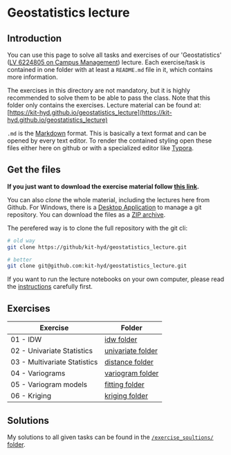 # Geostatistics lecture

## Introduction
You can use this page to solve all tasks and exercises of our 'Geostatistics' ([LV 6224805 on Campus Management](https://campus.studium.kit.edu/ev/sX1tBPZfRJe44X27sWBPWg/de)) lecture. Each exercise/task is contained in one folder with at least a `README.md` file in it, which contains more information. 

The exercises in this directory are not mandatory, but it is highly recommended 
to solve them to be able to pass the class. Note that this folder only contains
the exercises. Lecture material can be found at: 
[https://kit-hyd.github.io/geostatistics_lecture](https://kit-hyd.github.io/geostatistics_lecture)

`.md` is the [Markdown](https://github.com/adam-p/markdown-here/wiki/Markdown-Cheatsheet) format. This is basically a text format and can be opened by every text editor. To render the contained styling open these files either here on github or with a specialized editor like [Typora](https://typora.io/).

## Get the files

**If you just want to download the exercise material follow 
[this link](https://kit-hyd.github.io/geostatistics_lecture/static/exercises.zip).**

You can also *clone* the whole material, including the lectures here from Github.
For Windows, there is a [Desktop Application](https://desktop.github.com/) to manage a git repository. 
You can download the files as a [ZIP archive](https://github.com/KIT-HYD/geostatistics_lecture/archive/master.zip).

The perefered way is to clone the full repository with the git cli:

```bash
# old way
git clone https://github/kit-hyd/geostatistics_lecture.git

# better
git clone git@github.com:kit-hyd/geostatistics_lecture.git
```

If you want to run the lecture notebooks on your own computer, 
please read the [instructions](https://github.com/KIT-HYD/geostatistics_lecture/tree/master/lectures) carefully first.


## Exercises

| Exercise | Folder | 
|----------|--------|
| 01 - IDW | [idw folder](https://github.com/KIT-HYD/geostatistics_lecture/tree/master/exercises/idw) |
| 02 - Univariate Statistics | [univariate folder](https://github.com/KIT-HYD/geostatistics_lecture/tree/master/exercises/univariate) |
| 03 - Multivariate Statistics | [distance folder](https://github.com/KIT-HYD/geostatistics_lecture/tree/master/exercises/distance) |
| 04 - Variograms | [variogram folder](https://github.com/KIT-HYD/geostatistics_lecture/tree/master/exercises/variogram) |
| 05 - Variogram models | [fitting folder](https://github.com/KIT-HYD/geostatistics_lecture/tree/master/exercises/fitting) |
| 06 - Kriging | [kriging folder](https://github.com/KIT-HYD/geostatistics_lecture/tree/master/exercises/kriging) |

## Solutions

My solutions to all given tasks can be found in the [`/exercise_soultions/` folder](https://github.com/KIT-HYD/geostatistics_lecture/tree/master/exercises_solutions).

